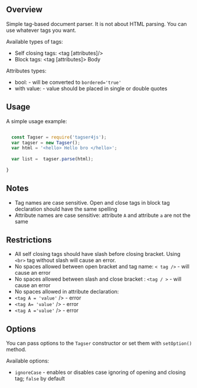 ## Overview

Simple tag-based document parser. It is not about HTML parsing. You can use whatever tags you want.

Available types of tags:
- Self closing tags: <tag [attributes]/>
- Block tags: <tag [attributes]> Body </tag>

Attributes types: 
- bool: <tag bordered /> - will be converted to `bordered='true'`
- with value: <tag bordered='false' width='7' /> - value should be placed in single or double quotes

## Usage

A simple usage example:

```javascript

  const Tagser = require('tagser4js');
  var tagser = new Tagser();
  var html = '<hello> Hello bro </hello>';
  
  var list =  tagser.parse(html);
  
}
```

## Notes

- Tag names are case sensitive. Open and close tags in block tag declaration should have the same spelling
- Attribute names are case sensitive: attribute `A` and attribute `a` are not the same

## Restrictions
- All self closing tags should have slash before closing bracket. Using `<br>` tag without slash will cause an error.
- No spaces allowed between open bracket and tag name: `< tag />` - will cause an error
- No spaces allowed between slash and close bracket : `<tag / >` - will cause an error
- No spaces allowed in attribute declaration:
 - `<tag A = 'value'` /> - error
 - `<tag A= 'value'` /> - error
 - `<tag A ='value'` /> - error

## Options

You can pass options to the `Tagser` constructor or set them with `setOption()` method.

Available options:
- `ignoreCase` - enables or disables case ignoring of opening and closing tag; `false` by default